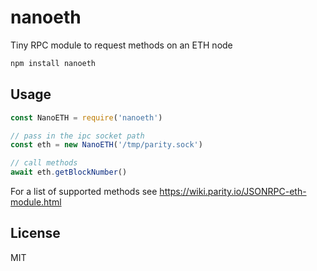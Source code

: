 # nanoeth

Tiny RPC module to request methods on an ETH node

``` sh
npm install nanoeth
```

## Usage

``` js
const NanoETH = require('nanoeth')

// pass in the ipc socket path
const eth = new NanoETH('/tmp/parity.sock')

// call methods
await eth.getBlockNumber()
```

For a list of supported methods see https://wiki.parity.io/JSONRPC-eth-module.html

## License

MIT
